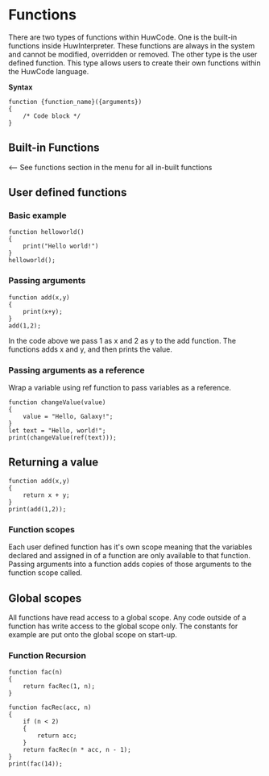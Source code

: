 # Functions

There are two types of functions within HuwCode. One is the built-in functions inside HuwInterpreter. These functions are always in the system and cannot be modified, overridden or removed. The other type is the user defined function. This type allows users to create their own functions within the HuwCode language.

**Syntax**

```
function {function_name}({arguments})
{
    /* Code block */
}
```

## Built-in Functions
 <-- See functions section in the menu for all in-built functions

## User defined functions
### Basic example

```
function helloworld()
{
    print("Hello world!")
}
helloworld();
```

### Passing arguments

```
function add(x,y)
{
    print(x+y);
}
add(1,2);
```

In the code above we pass 1 as x and 2 as y to the add function. The functions adds x and y, and then prints the value.

### Passing arguments as a reference

Wrap a variable using ref function to pass variables as a reference.

```
function changeValue(value)
{
    value = "Hello, Galaxy!";
}
let text = "Hello, world!";
print(changeValue(ref(text)));
```

## Returning a value

```
function add(x,y)
{
    return x + y;
}
print(add(1,2));
```

### Function scopes
Each user defined function has it's own scope meaning that the variables declared and assigned in of a function are only available to that function. Passing arguments into a function adds copies of those arguments to the function scope called.

## Global scopes
All functions have read access to a global scope. Any code outside of a function has write access to the global scope only. The constants for example are put onto the global scope on start-up.

### Function Recursion

```
function fac(n)
{
    return facRec(1, n);
}

function facRec(acc, n)
{
    if (n < 2)
    {
        return acc;
    }
    return facRec(n * acc, n - 1);
}
print(fac(14));
```